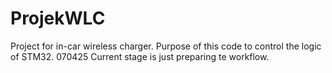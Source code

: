 # ProjekWLC
Project for in-car wireless charger. Purpose of this code to control the logic of STM32.
070425
Current stage is just preparing te workflow.

